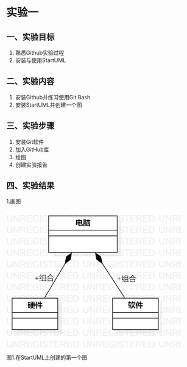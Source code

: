 # 实验一

## 一、实验目标

1. 熟悉Github实验过程
2. 安装与使用StartUML

## 二、实验内容

1. 安装Github并练习使用Git Bash
2. 安装StartUML并创建一个图

## 三、实验步骤

1. 安装Git软件
2. 加入GitHub库
3. 绘图
4. 创建实验报告

## 四、实验结果
1.画图

![第一个UML图](./model1.jpg)  
图1.在StartUML上创建的第一个图

